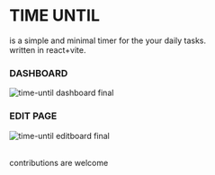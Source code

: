 # TIME UNTIL <br>
is a simple and minimal timer for the your daily tasks. <br>
written in react+vite. <br>
  ### DASHBOARD
![time-until dashboard final](https://github.com/barelysomethin/time-until/assets/132691959/0af3f881-04fa-4c1b-a5f3-64db8959356d)
<br>
### EDIT PAGE
![time-until editboard final](https://github.com/barelysomethin/time-until/assets/132691959/1b973832-85b2-4478-9665-a413ced6c43b)

<br>
contributions are welcome
